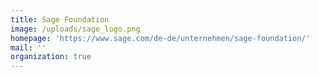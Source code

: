 ```yaml
---
title: Sage Foundation
image: /uploads/sage_logo.png
homepage: 'https://www.sage.com/de-de/unternehmen/sage-foundation/'
mail: ''
organization: true
---
```


